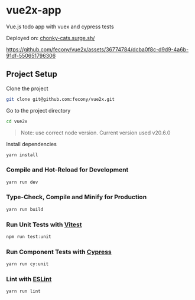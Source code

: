 # vue2x-app

Vue.js todo app with vuex and cypress tests

Deployed on: [chonky-cats.surge.sh/](https://chonky-cats.surge.sh/)

https://github.com/fecony/vue2x/assets/36774784/dcba0f8c-d9d9-4a6b-91df-550651796306

## Project Setup

Clone the project

```sh
git clone git@github.com:fecony/vue2x.git
```

Go to the project directory

```bash
cd vue2x
```

> Note: use correct node version. Current version used v20.6.0

Install dependencies

```sh
yarn install
```

### Compile and Hot-Reload for Development

```sh
yarn run dev
```

### Type-Check, Compile and Minify for Production

```sh
yarn run build
```

### Run Unit Tests with [Vitest](https://vitest.dev/)

```sh
npm run test:unit
```

### Run Component Tests with [Cypress](https://www.cypress.io/)

```sh
yarn run cy:unit
```

### Lint with [ESLint](https://eslint.org/)

```sh
yarn run lint
```
